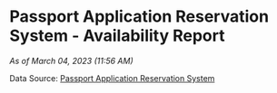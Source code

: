 # Passport Application Reservation System - Availability Report

*As of March 04, 2023 (11:56 AM)*

Data Source: [Passport Application Reservation System](https://eservices.immigration.gov.lk:8443/appointment/pages/reservationApplication.xhtml)